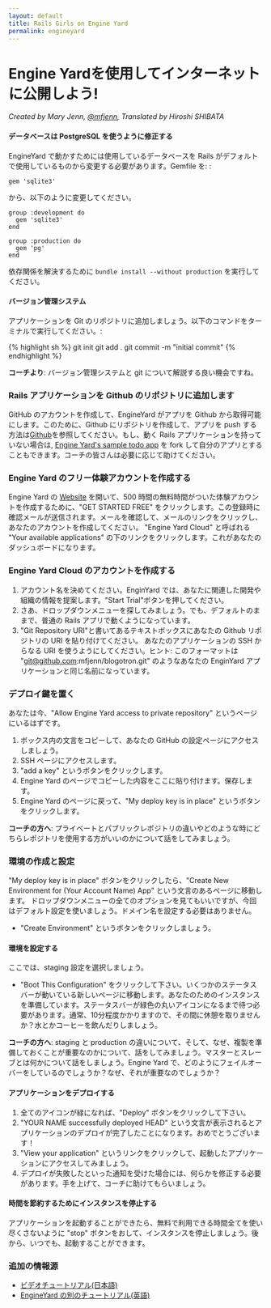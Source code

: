 ```yaml
---
layout: default
title: Rails Girls on Engine Yard
permalink: engineyard
---
```


# Engine Yardを使用してインターネットに公開しよう!

*Created by Mary Jenn, [@mfjenn](https://twitter.com/mfjenn), Translated by Hiroshi SHIBATA*

#### データベースは PostgreSQL を使うように修正する

EngineYard で動かすためには使用しているデータベースを Rails がデフォルトで使用しているものから変更する必要があります。Gemfile を:
:

    gem 'sqlite3'

から、以下のように変更してください。

    group :development do
      gem 'sqlite3'
    end

    group :production do
      gem 'pg'
    end

依存関係を解決するために `bundle install --without production` を実行してください。

#### バージョン管理システム

アプリケーションを Git のリポジトリに追加しましょう。以下のコマンドをターミナルで実行してください。:

{% highlight sh %}
git init
git add .
git commit -m "initial commit"
{% endhighlight %}

__コーチより__: バージョン管理システムと git について解説する良い機会ですね。

### Rails アプリケーションを Github のリポジトリに追加します

GitHub のアカウントを作成して、EngineYard がアプリを Github から取得可能にします。このために、Github にリポジトリを作成して、アプリを push する方法は[Github](https://help.github.com/articles/create-a-repo)を参照してください。もし、動く Rails アプリケーションを持っていない場合は, [Engine Yard's sample todo app](https://github.com/engineyard/todo) を fork して自分のアプリとすることもできます。コーチの皆さんは必要に応じて助けてください。

### Engine Yard のフリー体験アカウントを作成する

Engine Yard の [Website](https://www.engineyard.com/) を開いて、500 時間の無料時間がついた体験アカウントを作成するために、"GET STARTED FREE" をクリックします。この登録時に確認メールが送信されます。メールを確認して、メールのリンクをクリックし、あなたのアカウントを作成してください。 "Engine Yard Cloud" と呼ばれる "Your available applications" の下のリンクをクリックします。これがあなたのダッシュボードになります。

### Engine Yard Cloud のアカウントを作成する

 1. アカウント名を決めてください。EnginYard では、あなたに関連した開発や組織の情報を提案します。"Start Trial"ボタンを押してください。
 2. さあ、ドロップダウンメニューを探してみましょう。でも、デフォルトのままで、普通の Rails アプリで動くようになっています。
 3. "Git Repository URI"と書いてあるテキストボックスにあなたの Github リポジトリの URI を貼り付けてください。 あなたのアプリケーションの SSH からなる URI を使うようにしてください。ヒント: このフォーマットは "git@github.com:mfjenn/blogotron.git" のようなあなたの EnginYard アプリケーションと同じ名前になっています。

### デプロイ鍵を置く

あなたは今、"Allow Engine Yard access to private repository" というページにいるはずです。

 1. ボックス内の文言をコピーして、あなたの GitHub の設定ページにアクセスしましょう。
 2. SSH ページにアクセスします。
 3. "add a key" というボタンをクリックします。
 4. Engine Yard のページでコピーした内容をここに貼り付けます。保存します。
 5. Engine Yard のページに戻って、"My deploy key is in place" というボタンをクリックします。

__コーチの方へ__: プライベートとパブリックレポジトリの違いやどのような時にどちらレポジトリを使用する方がいいのかについて話をしてみましょう。

### 環境の作成と設定

"My deploy key is in place" ボタンをクリックしたら、"Create New Environment for (Your Account Name) App" という文言のあるページに移動します。 ドロップダウンメニューの全てのオプションを見てもいいですが、今回はデフォルト設定を使いましょう。ドメイン名を設定する必要はありません。

* "Create Environment" というボタンをクリックしましょう。

#### 環境を設定する

ここでは、staging 設定を選択しましょう。

 * "Boot This Configuration" をクリックして下さい。いくつかのステータスバーが動いている新しいページに移動します。あなたのためのインスタンスを準備しています。ステータスバーが緑色の丸いアイコンになるまで待つ必要があります。通常、10分程度かかりますので、その間に休憩を取りませんか？水とかコーヒーを飲んだりしましょう。

__コーチの方へ__: staging と production の違いについて、そして、なぜ、複製を準備しておくことが重要なのかについて、話をしてみましょう。マスターとスレーブとは何かについて話をしましょう。Engine Yard で、どのようにフェイルオーバーをしているのでしょうか？なぜ、それが重要なのでしょうか？

#### アプリケーションをデプロイする

 1. 全てのアイコンが緑になれば、"Deploy" ボタンをクリックして下さい。
 2. "YOUR NAME successfully deployed HEAD" という文言が表示されるとアプリケーションのデプロイが完了したことになります。おめでとうございます！
 3. "View your application" というリンクをクリックして、起動したアプリケーションにアクセスしてみましょう。
 4. デプロイが失敗したといった通知を受けた場合には、何らかを修正する必要があります。手を上げて、コーチに助けてもらいましょう。

#### 時間を節約するためにインスタンスを停止する

アプリケーションを起動することができたら、無料で利用できる時間全てを使い尽くさないように "stop" ボタンをおして、インスタンスを停止しましょう。後から、いつでも、起動することができます。

### 追加の情報源

 * [ビデオチュートリアル(日本語)](http://www.engineyard.co.jp/jp/landing/tour)
 * [EngineYard の別のチュートリアル(英語)](https://support.cloud.engineyard.com/hc/en-us/articles/205407568-Tutorial-How-to-Deploy-the-ToDo-Application-on-a-Trial-Account)
